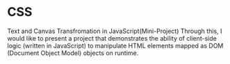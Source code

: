 # CSS
Text and Canvas Transfromation in JavaScript(Mini-Project)
Through this, I would like to present a project that demonstrates the ability of client-side logic (written
in JavaScript) to manipulate HTML elements mapped as DOM (Document Object Model) objects on runtime.
